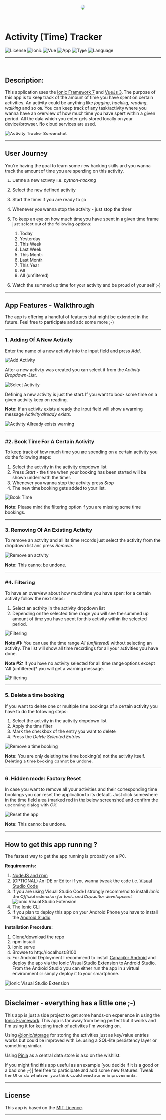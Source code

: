 <p align="center">
<img src="app-screenshots/icon.jpg"/ style="border-radius: 50%">
</p>
<br/>

# Activity (Time) Tracker

![License](https://img.shields.io/badge/License-MIT-blue)
![Ionic](https://img.shields.io/badge/Ionic-6-green)
![Vue](https://img.shields.io/badge/Vue-3-yellowgreen)
![App](https://img.shields.io/badge/App-Demo-important)
![Type](https://img.shields.io/badge/Productivity-Time%20Management-blueviolet)
![Language](https://img.shields.io/badge/Language-TypeScript-red)

---

<br/>

## Description:
This application uses the [Ionic Framework 7](https://ionicframework.com/) and [VueJs 3](https://vuejs.org/). The purpose of this app is to keep track of the amount of time you have spent on certain activities. An activity could be anything like *jogging*, *hacking*, *reading*, *walking* and so on. You can keep track of any task/activity where you wanna have an overview of how much time you have spent within a given period. All the data which you enter gets stored locally on your device/browser. No cloud services are used.

![Activity Tracker Screenshot](app-screenshots/Screenshot.jpg)

---

## User Journey

You're having the goal to learn some new hacking skills and you wanna track the amount of time you are spending on this activity.

1. Define a new activity i.e. *python-hacking*
2. Select the new defined activity
3. Start the timer if you are ready to go
4. Whenever you wanna stop the activity - just stop the timer
5. To keep an eye on how much time you have spent in a given time frame just select out of the following options:

    1. Today
    2. Yesterday
    3. This Week
    4. Last Week
    5. This Month
    6. Last Month
    7. This Year
    8. All
    9. All (unfiltered)
6. Watch the summed up time for your activity and be proud of your self ;-)

---

## App Features - Walkthrough

The app is offering a handful of features that might be extended in the future. Feel free to participate and add some more ;-)

---

### **1. Adding Of A New Activity**

Enter the name of a new activity into the input field and press *Add*. 

![Add Activity](app-screenshots/Add-new-activity.jpg)

After a new activity was created you can select it from the *Activity Dropdown-List*.

![Select Activity](app-screenshots/Add-new-activity-2.jpg)

Defining a new activity is just the start. If you want to book some time on a given activity keep on reading.

**Note:** If an activity exists already the input field will show a warning message *Activity already exists*.

![Activity Allready exists warning](app-screenshots/Add-new-activity-3.jpg)

---

### **#2. Book Time For A Certain Activity**

To keep track of how much time you are spending on a certain activity you do the following steps:
1. Select the activity in the activity dropdown list 
2. Press *Start* - the time when your booking has been started will be shown underneath the timer.
3. Whenever you wanna stop the activity press *Stop*
4. The new time booking gets added to your list. 

![Book Time](app-screenshots/Start-timer.jpg)

**Note:** Please mind the filtering option if you are missing some time bookings.

---

### **3. Removing Of An Existing Activity**
To remove an activity and all its time records just select the activity from the dropdown list and press *Remove*.

![Remove an activity](app-screenshots/Remove-activity.jpg)

**Note:** This cannot be undone.

---

### **#4. Filtering**

To have an overview about how much time you have spent for a certain activity follow the next steps:
1. Select an activity in the activity dropdown list 
2. Depending on the selected time range you will see the summed up amount of time you have spent for this activity within the selected period.

![Filtering](app-screenshots/Filtering.jpg)


**Note #1:** You can use the time range *All (unfiltered)* without selecting an activity. The list will show all time recordings for all your activities you have done. 

**Note #2:** If you have no activity selected for all time range options except 'All (unfiltered)* you will get a warning message.

![Filtering](app-screenshots/Filter-Warning-Dialog.jpg)

---

### **5. Delete a time booking**

If you want to delete one or multiple time bookings of a certain activity you have to do the following steps:

1. Select the activity in the activity dropdown list 
2. Apply the time filter
3. Mark the checkbox of  the entry you want to delete
4. Press the *Delete Selected Entries*

![Remove a time booking](app-screenshots/Remove-activity-from-list.jpg)

**Note:** You are only deleting the time booking(s) not the activity itself. Deleting a time booking cannot be undone.

---

### **6. Hidden mode: Factory Reset**
In case you want to remove all your activities and their corresponding time bookings you can reset the application to its default. Just click somewhere in the time field area (marked red in the below screenshot) and confirm the upcoming dialog with *OK*. 

![Reset the app](app-screenshots/Reset.jpg)

**Note:** This cannot be undone.

---

## How to get this app running ?
The fastest way to get the app running is probably on a PC. 

**Requirements:**
1. [NodeJS and npm](https://nodejs.org)
2. (OPTIONAL) An IDE or Editor if you wanna tweak the code i.e. [Visual Studio Code](https://code.visualstudio.com/)
3. If you are using Visual Studio Code I strongly recommend to install *Ionic* the *Official extension for Ionic and Capacitor development*   
![Ionic Visual Studio Extension](app-screenshots/VSCIonicExtension.jpg)
4. The [Ionic CLI](https://ionicframework.com/docs/intro/cli) 
5. If you plan to deploy this app on your Android Phone you have to install the [Android Studio](https://developer.android.com/studio)

**Installation Precedure:**
1. Clone/download the repo
2. npm install
3. ionic serve 
4. Browse to http://localhost:8100
5. For Android Deployment I recommend to install [Capacitor Android](https://capacitorjs.com/docs/android) and deploy the app via the Ionic Visual Studio Extension to Android Studio. From the Android Studio you can either run the app in a virtual environment or simply deploy it to your smartphone.

![Ionic Visual Studio Extension](app-screenshots/IonicExtension.jpg)

---

## Disclaimer - everything has a little one ;-)
This app is just a side project to get some hands-on experience in using the [Ionic Framework](https://ionicframework.com). This app is far away from being perfect but it works and I'm using it for keeping track of activities I'm working on. 

Using [@ionic/storage](https://github.com/ionic-team/ionic-storage) for storing the activities just as key/value entries works but could be improved with i.e. using a SQL-lite persistency layer or something similar.

Using [Pinia](https://pinia.vuejs.org/) as a central data store is also on the wishlist.

If you might find this app useful as an example [you decide if it is a good or a bad one ;-)] feel free to participate and add some new features. Tweak the UI or do whatever you think could need some improvements. 

---

## License
This app is based on the [MIT Licence](https://opensource.org/license/mit/).

---
